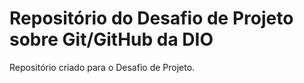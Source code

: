 # Repositório do Desafio de Projeto sobre Git/GitHub da DIO
Repositório criado para o Desafio de Projeto.
